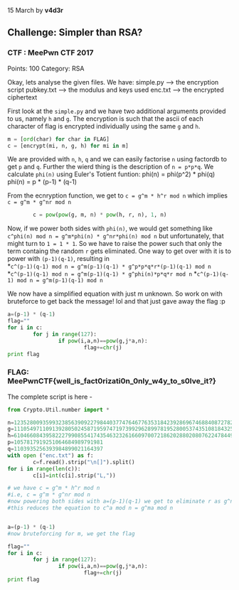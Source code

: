 15 March  by **v4d3r**

## Challenge: Simpler than RSA?
### CTF : MeePwn CTF 2017
Points: 100
Category: RSA

Okay, lets analyse the given files. We have:
        simple.py  -->  the encryption script
        pubkey.txt -->  the modulus and keys used
        enc.txt    -->  the encrypted ciphertext

First look at the `simple.py` and we have two additional arguments provided to us, namely `h` and `g`.
The encryption is such that the ascii of each character of flag is encrypted individually using the same `g` and `h`.
```python
m = [ord(char) for char in FLAG]
c = [encrypt(mi, n, g, h) for mi in m]
```

We are provided with `n`, `h`, `q` and we can easily factorise `n` using factordb to get `p` and `q`.
Further the wierd thing is the description of `n = p*p*q`. We calculate `phi(n)` using Euler's Totient funtion:
phi(n) = phi(p^2) * phi(q)
phi(n) = p * (p-1) * (q-1)

From the ecnryption function, we get to `c = g^m * h^r mod n`
which implies `c = g^m * g^nr mod n`
```python
        c = pow(pow(g, m, n) * pow(h, r, n), 1, n)
```

Now, if we power both sides with `phi(n)`, we would get something like
`c^phi(n) mod n = g^m*phi(n) * g^nr*phi(n) mod n`
but unfortunately, that might turn to `1 = 1 * 1`. So we have to raise the power such that only the term containg the random `r` gets eliminated. One way to get over with it is to power with `(p-1)(q-1)`, resulting in  
  *`c^(p-1)(q-1) mod n = g^m(p-1)(q-1) * g^p*p*q*r*(p-1)(q-1) mod n`
  *`c^(p-1)(q-1) mod n = g^m(p-1)(q-1) * g^phi(n)*p*q*r mod n`
  *`c^(p-1)(q-1) mod n = g^m(p-1)(q-1) mod n`


We now have a simplified equation with just m unknown. So work on with bruteforce to get back the message! lol and that just gave away the flag :p

```python
a=(p-1) * (q-1)
flag=""
for i in c:
        for j in range(127):
                if pow(i,a,n)==pow(g,j*a,n):
                        flag+=chr(j)
print flag
```

### FLAG: MeePwnCTF{well_is_fact0rizati0n_0nly_w4y_to_s0lve_it?}



The complete script is here - 
```python
from Crypto.Util.number import *

n=1235280093599323856390922798440377476467763531842392869674688408727824382702235317
g=1110549711091392805024587195974719739929628997819528005374351081843256209971586072
h=610466084395822279908554174354632326166097007218620288020807622478449585661028278
p=1057817919251064684989791981
q=1103935256393984899021164397
with open ("enc.txt") as f:
        c=f.read().strip("\n[]").split()
for i in range(len(c)):
        c[i]=int(c[i].strip("L,"))

# we have c = g^m * h^r mod n
#i.e, c = g^m * g^nr mod n
#now powering both sides with a=(p-1)(q-1) we get to eliminate r as g^nra mod n is 1 [Generates phi(n)] (Eulers Theorem)
#this reduces the equation to c^a mod n = g^ma mod n


a=(p-1) * (q-1)
#now bruteforcing for m, we get the flag

flag=""
for i in c:
        for j in range(127):
                if pow(i,a,n)==pow(g,j*a,n):
                        flag+=chr(j)
print flag
```
